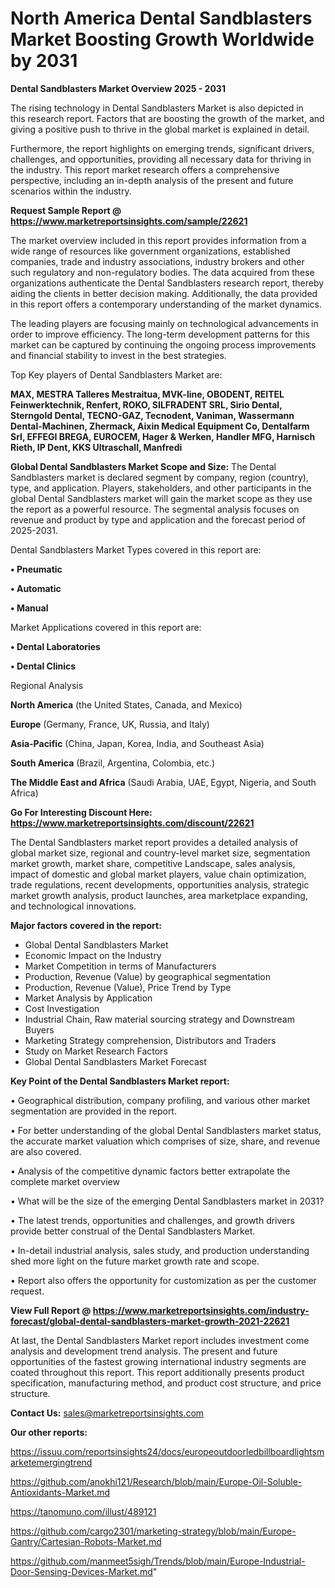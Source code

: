 # North America Dental Sandblasters Market Boosting Growth Worldwide by 2031

<Strong> Dental Sandblasters Market Overview 2025 - 2031</strong>

The rising technology in Dental Sandblasters Market is also depicted in this research report. Factors that are boosting the growth of the market, and giving a positive push to thrive in the global market is explained in detail.

Furthermore, the report highlights on emerging trends, significant drivers, challenges, and opportunities, providing all necessary data for thriving in the industry. This report market research offers a comprehensive perspective, including an in-depth analysis of the present and future scenarios within the industry.

<strong>Request Sample Report @ <a href=https://www.marketreportsinsights.com/sample/22621>https://www.marketreportsinsights.com/sample/22621</a></strong>

The market overview included in this report provides information from a wide range of resources like government organizations, established companies, trade and industry associations, industry brokers and other such regulatory and non-regulatory bodies. The data acquired from these organizations authenticate the Dental Sandblasters research report, thereby aiding the clients in better decision making. Additionally, the data provided in this report offers a contemporary understanding of the market dynamics.

The leading players are focusing mainly on technological advancements in order to improve efficiency. The long-term development patterns for this market can be captured by continuing the ongoing process improvements and financial stability to invest in the best strategies.

Top Key players of Dental Sandblasters Market are:

<strong>MAX, MESTRA Talleres Mestraitua, MVK-line, OBODENT, REITEL Feinwerktechnik, Renfert, ROKO, SILFRADENT SRL, Sirio Dental, Sterngold Dental, TECNO-GAZ, Tecnodent, Vaniman, Wassermann Dental-Machinen, Zhermack, Aixin Medical Equipment Co, Dentalfarm Srl, EFFEGI BREGA, EUROCEM, Hager & Werken, Handler MFG, Harnisch Rieth, IP Dent, KKS Ultraschall, Manfredi</strong>

<strong><b>Global Dental Sandblasters Market Scope and Size:</b></strong>
The Dental Sandblasters market is declared segment by company, region (country), type, and application. Players, stakeholders, and other participants in the global Dental Sandblasters market will gain the market scope as they use the report as a powerful resource. The segmental analysis focuses on revenue and product by type and application and the forecast period of 2025-2031.

Dental Sandblasters Market Types covered in this report are:

<strong>• Pneumatic

• Automatic

• Manual</strong>

Market Applications covered in this report are:

<strong>• Dental Laboratories

• Dental Clinics</strong> 

Regional Analysis

<strong>North America</strong> (the United States, Canada, and Mexico)

<strong>Europe</strong> (Germany, France, UK, Russia, and Italy)

<strong>Asia-Pacific</strong> (China, Japan, Korea, India, and Southeast Asia)

<strong>South America</strong> (Brazil, Argentina, Colombia, etc.)

<strong>The Middle East and Africa</strong> (Saudi Arabia, UAE, Egypt, Nigeria, and South Africa)

<strong>Go For Interesting Discount Here: <a href=https://www.marketreportsinsights.com/discount/22621>https://www.marketreportsinsights.com/discount/22621</a></strong>

The Dental Sandblasters market report provides a detailed analysis of global market size, regional and country-level market size, segmentation market growth, market share, competitive Landscape, sales analysis, impact of domestic and global market players, value chain optimization, trade regulations, recent developments, opportunities analysis, strategic market growth analysis, product launches, area marketplace expanding, and technological innovations.

<strong><b>Major factors covered in the report:</b></strong>
<ul>
  <li>Global Dental Sandblasters Market </li>
  <li>Economic Impact on the Industry</li>
  <li>Market Competition in terms of Manufacturers</li>
  <li>Production, Revenue (Value) by geographical segmentation</li>
  <li>Production, Revenue (Value), Price Trend by Type</li>
  <li>Market Analysis by Application</li>
  <li>Cost Investigation</li>
  <li>Industrial Chain, Raw material sourcing strategy and Downstream Buyers</li>
  <li>Marketing Strategy comprehension, Distributors and Traders</li>
  <li>Study on Market Research Factors</li>
  <li>Global Dental Sandblasters Market Forecast</li>
</ul>

<strong><b>Key Point of the Dental Sandblasters Market report:</b></strong>

• Geographical distribution, company profiling, and various other market segmentation are provided in the report.

• For better understanding of the global Dental Sandblasters market status, the accurate market valuation which comprises of size, share, and revenue are also covered.

• Analysis of the competitive dynamic factors better extrapolate the complete market overview

• What will be the size of the emerging Dental Sandblasters market in 2031?

• The latest trends, opportunities and challenges, and growth drivers provide better construal of the Dental Sandblasters Market.

• In-detail industrial analysis, sales study, and production understanding shed more light on the future market growth rate and scope.

• Report also offers the opportunity for customization as per the customer request.

<strong><b>View Full Report @ <a href=https://www.marketreportsinsights.com/industry-forecast/global-dental-sandblasters-market-growth-2021-22621>https://www.marketreportsinsights.com/industry-forecast/global-dental-sandblasters-market-growth-2021-22621</a></b></strong>


At last, the Dental Sandblasters Market report includes investment come analysis and development trend analysis. The present and future opportunities of the fastest growing international industry segments are coated throughout this report. This report additionally presents product specification, manufacturing method, and product cost structure, and price structure.

<strong>Contact Us:</strong>
sales@marketreportsinsights.com

<strong>Our other reports:</strong>

<a href=https://issuu.com/reportsinsights24/docs/europeoutdoorledbillboardlightsmarketemergingtrend>https://issuu.com/reportsinsights24/docs/europeoutdoorledbillboardlightsmarketemergingtrend</a>

<a href=https://github.com/anokhi121/Research/blob/main/Europe-Oil-Soluble-Antioxidants-Market.md>https://github.com/anokhi121/Research/blob/main/Europe-Oil-Soluble-Antioxidants-Market.md</a>

<a href=https://tanomuno.com/illust/489121>https://tanomuno.com/illust/489121</a>

<a href=https://github.com/cargo2301/marketing-strategy/blob/main/Europe-Gantry/Cartesian-Robots-Market.md>https://github.com/cargo2301/marketing-strategy/blob/main/Europe-Gantry/Cartesian-Robots-Market.md</a>

<a href=https://github.com/manmeet5sigh/Trends/blob/main/Europe-Industrial-Door-Sensing-Devices-Market.md>https://github.com/manmeet5sigh/Trends/blob/main/Europe-Industrial-Door-Sensing-Devices-Market.md</a>"

